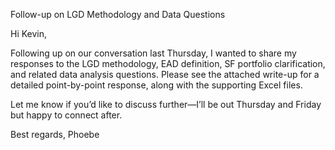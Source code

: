 Follow-up on LGD Methodology and Data Questions

Hi Kevin,

Following up on our conversation last Thursday, I wanted to share my responses to the LGD methodology, EAD definition, SF portfolio clarification, and related data analysis questions. Please see the attached write-up for a detailed point-by-point response, along with the supporting Excel files.

Let me know if you’d like to discuss further—I’ll be out Thursday and Friday but happy to connect after.

Best regards,
Phoebe
